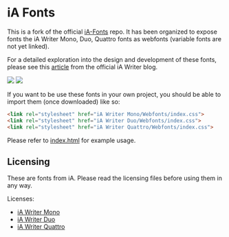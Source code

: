 # iA Fonts

This is a fork of the official [iA-Fonts](https://github.com/iaolo/iA-Fonts) repo. It has been organized to expose fonts the iA Writer Mono, Duo, Quattro fonts as webfonts (variable fonts are not yet linked).

For a detailed exploration into the design and development of these fonts, please see this [article]((https://ia.net/writer/blog/a-typographic-christmas)) from the official iA Writer blog.

![](https://ia.net/wp-content/uploads/2018/12/iA-Writer-Mono-Duo-Quattro-Differences-1.png)
![](https://ia.net/wp-content/uploads/2018/12/iA-Writer-Mono-Duo-Quattro-Comparison.png)

If you want to be use these fonts in your own project, you should be able to import them (once downloaded) like so:

```html
<link rel="stylesheet" href="iA Writer Mono/Webfonts/index.css">
<link rel="stylesheet" href="iA Writer Duo/Webfonts/index.css">
<link rel="stylesheet" href="iA Writer Quattro/Webfonts/index.css">
```

Please refer to [index.html](https://github.com/codex-src/iA-Fonts/blob/master/index.html) for example usage.

## Licensing

These are fonts from iA. Please read the licensing files before using them in any way.

Licenses:

- [iA Writer Mono](https://github.com/iaolo/iA-Fonts/blob/master/iA%20Writer%20Mono/LICENSE.md)
- [iA Writer Duo](https://github.com/iaolo/iA-Fonts/blob/master/iA%20Writer%20Duo/LICENSE.md)
- [iA Writer Quattro](https://github.com/iaolo/iA-Fonts/blob/master/iA%20Writer%20Quattro/LICENSE.md)
